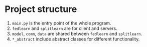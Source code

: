 # Project structure

1. `main.py` is the entry point of the whole program.
2. `fedlearn` and `splitlearn` are for client and servers.
2. `model`, `comn`, `data` are shared between `fedlearn` and `splitlearn`.
3. `*_abstract` include abstract classes for different functionality.
